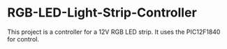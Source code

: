 # RGB-LED-Light-Strip-Controller
This project is a controller for a 12V RGB LED strip. It uses the PIC12F1840 for control. 
